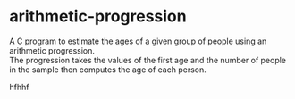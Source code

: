 # arithmetic-progression 
A C program to  estimate the ages of a given group of people using an arithmetic progression.<br /> 
The progression takes the values of the first age and the number of people in the sample then computes the age of each person.<br />

hfhhf
